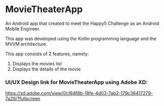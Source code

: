 # MovieTheaterApp

An Android app that created to meet the Happy5 Challenge as an Android Mobile Engineer.

This app was developed using the Kotlin programming language and the MVVM architecture.

This app consists of 2 features, namely:
1. Displays the movies list
2. Displays the details of the movie

### UI/UX Design link for MovieTheaterApp using Adobe XD: 
https://xd.adobe.com/view/0c184f8b-18fe-4d03-7ab2-179c36417279-7a29/?fullscreen
